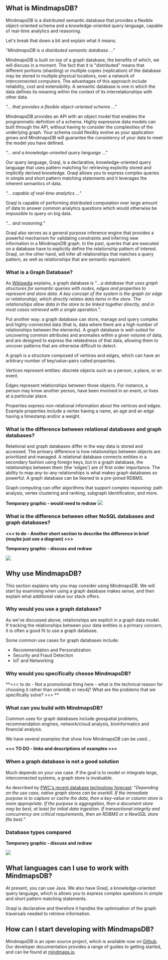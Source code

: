 ## What is MindmapsDB?

MindmapsDB is a distributed semantic database that provides a flexible object-oriented schema and a knowledge-oriented query language, capable of real-time analytics and reasoning.

Let's break that down a bit and explain what it means.

*"MindmapsDB is a distributed semantic database ..."*   

MindmapsDB is built on top of a graph database, the benefits of which, we will discuss in a moment. The fact that it is "distributed" means that different portions (sharding) or multiple copies (replication) of the database may be stored in multiple physical locations, over a network of interconnected computers. The advantages of this approach include reliability, cost and extensibility. A semantic database is one in which the data defines its meaning within the context of its interrelationships with other data.

*"... that provides a flexible object-oriented schema ..."*   

MindmapsDB provides an API with an object model that enables the programmatic definition of a schema. Highly expressive data models can built through the API, without having to consider the complexities of the underlying graph. Your schema could flexibly evolve as your application grows and MindmapsDB will guarantee the consistency of your data to meet the model you have defined.


*"... and a knowledge-oriented query language ..."*    

Our query language, Graql, is a declarative, knowledge-oriented query language that uses pattern matching for retrieving explicitly stored and implicitly derived knowledge. Graql allows you to express complex queries in simple and short pattern matching statements and it leverages the inherent semantics of data.

*"... capable of real-time analytics ..."*   

Graql is capable of performing distributed computation over large amount of data to answer common analytics questions which would otherwise be impossible to query on big data.

*"... and reasoning."*

Graql also serves as a general purpose inference engine that provides a powerful mechanism for validating constraints and inferring new information in a MindmapsDB graph. In the past, queries that are executed on a database have to explicitly define the relationship pattern of interest. Graql, on the other hand, will infer all relationships that matches a query pattern, as well as relationships that are semantic equivalent.

### What is a Graph Database?
As [Wikipedia](https://en.wikipedia.org/wiki/Graph_database) explains, a graph database is "*...a database that uses graph structures for semantic queries with nodes, edges and properties to represent and store data. A key concept of the system is the graph (or edge or relationship), which directly relates data items in the store. The relationships allow data in the store to be linked together directly, and in most cases retrieved with a single operation.*".

Put another way: a graph database can store, manage and query complex and highly-connected data (that is, data where there are a high number of relationships between the elements). A graph database is well-suited for uncovering common attributes and anomalies within a given volume of data, and are designed to express the relatedness of that data, allowing them to  uncover patterns that are otherwise difficult to detect.    

A graph is a structure composed of vertices and edges, which can have an arbitrary number of key/value-pairs called properties.

Vertices represent entities: discrete objects such as a person, a place, or an event.

Edges represent relationships between those objects. For instance, a person may know another person, have been involved in an event, or lives at a particular place.

Properties express non-relational information about the vertices and edges. Example properties include a vertex having a name, an age and an edge having a timestamp and/or a weight.



### What is the difference between relational databases and graph databases?

Relational and graph databases differ in the way data is stored and accessed. The primary difference is how relationships between objects are prioritized and managed. A relational database connects entities in a secondary fashion using foreign keys, but in a graph database, the relationships between them (the 'edges') are of first order importance. The ability to map any-to-any relationships is what makes graph databases so powerful. A graph database can be likened to a pre-joined RDBMS.

Graph computing can offer algorithms that support complex reasoning: path analysis, vertex clustering and ranking, subgraph identification, and more.

**Temporary graphic - would need to redraw**
![](http://www.pwc.com/content/dam/pwc/us/en/technology-forecast/2015/remapping-database-landscape/features/assets/mw-15-1351-the-power-of-graph-databases-in-public-health-modal-chart-2-modal.png)


### What is the difference between other NoSQL databases and graph databases?   

**<<< to do - Another short section to describe the difference in brief (maybe just use a diagram) >>>**

**Temporary graphic - discuss and redraw**

![](https://www.datastax.com/wp-content/uploads/2016/07/databases.jpg)


## Why use MindmapsDB?

This section explains why you may consider using MindmapsDB. We will start by examining when using a graph database makes sense, and then explain what additional value our stack offers.

### Why would you use a graph database?

As we've discussed above, relationships are explicit in a graph data model.  If tracking the relationships between your data entities is a primary concern, it is often a good fit to use a graph database.

Some common use cases for graph databases include:

- Recommendation and Personalization   - Security and Fraud Detection   
- IoT and Networking

### Why would you specifically choose MindmapsDB?   

**<<< to do - Not a promotional thing here - what is the technical reason for choosing it rather than orientdb or neo4j? What are the problems that we specifically solve? >>> **

### What can you build with MindmapsDB?   

Common uses for graph databases include geospatial problems, recommendation engines, network/cloud analysis, bioinformatics and financial analysis.

We have several examples that show how MindmapsDB can be used...

**<<< TO DO - links and descriptions of examples >>>**

### When a graph database is not a good solution   

Much depends on your use case.  If the goal is to model or integrate large, interconnected systems, a graph store is invaluable.

As described by [PWC's recent database technology forecast](http://www.pwc.com/us/en/technology-forecast/2015/remapping-database-landscape/public-health-graph--databases.html): "*Depending on the use case, native graph stores can be overkill. If the immediate purpose is to capture or cache the data, then a key-value or column store is more appropriate. If the purpose is aggregation, then a document store may be best, at least for initial data ingestion. If transactional integrity and concurrency are critical requirements, then an RDBMS or a NewSQL store fits best.*"


### Database types compared   

**Temporary graphic - discuss and redraw**   

![](https://www.datastax.com/wp-content/uploads/2016/07/rdbmsgraphcompare2.jpg)


## What languages can I use to work with MindmapsDB?   

At present, you can use Java. We also have Graql, a knowledge-oriented query language, which is allows you to express complex questions in simple and short pattern matching statements.    

Graql is declarative and therefore it handles the optimisation of the graph traversals needed to retrieve information.

## How can I start developing with MindmapsDB?   

MindmapsDB is an open source project, which is available now on [Github](https://github.com/mindmapsdb/mindmapsdb). Our developer documentation provides a range of guides to getting started, and can be found at [mindmaps.io](https://mindmaps.io/pages/index.html).
